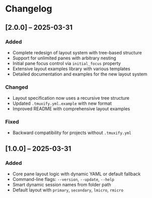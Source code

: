 # Changelog

## [2.0.0] – 2025-03-31

### Added
- Complete redesign of layout system with tree-based structure
- Support for unlimited panes with arbitrary nesting
- Initial pane focus control via `initial_focus` property
- Extensive layout examples library with various templates
- Detailed documentation and examples for the new layout system

### Changed
- Layout specification now uses a recursive tree structure
- Updated `.tmuxify.yml.example` with new format
- Improved README with comprehensive layout examples

### Fixed
- Backward compatibility for projects without `.tmuxify.yml`

## [1.0.0] – 2025-03-31

### Added
- Core pane layout logic with dynamic YAML or default fallback
- Command-line flags: `--version`, `--update`, `--help`
- Smart dynamic session names from folder path
- Default layout with `primary`, `secondary`, `lmicro`, `rmicro`
